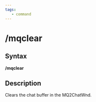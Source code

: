 ```yaml
---
tags:
   - command
---
```

# /mqclear

## Syntax

**/mqclear**

## Description

Clears the chat buffer in the MQ2ChatWnd.

